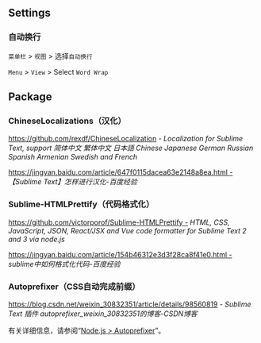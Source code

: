 ## Settings

### 自动换行

`菜单栏` > `视图` > 选择`自动换行`

`Menu` > `View` > Select `Word Wrap`

## Package

### ChineseLocalizations（汉化）

https://github.com/rexdf/ChineseLocalization - *Localization for Sublime Text, support 简体中文 繁体中文 日本語 Chinese Japanese German Russian Spanish Armenian Swedish and French*

https://jingyan.baidu.com/article/647f0115dacea63e2148a8ea.html - *【Sublime Text】怎样进行汉化-百度经验*

### Sublime-HTMLPrettify（代码格式化）

https://github.com/victorporof/Sublime-HTMLPrettify - *HTML, CSS, JavaScript, JSON, React/JSX and Vue code formatter for Sublime Text 2 and 3 via node.js*

https://jingyan.baidu.com/article/154b46312e3d3f28ca8f41e0.html - *sublime中如何格式化代码-百度经验*


### Autoprefixer（CSS自动完成前缀）

https://blog.csdn.net/weixin_30832351/article/details/98560819 - *Sublime Text 插件 autoprefixer_weixin_30832351的博客-CSDN博客*

有关详细信息，请参阅“[Node.js > Autoprefixer](front-end/node.js/README.md)”。
